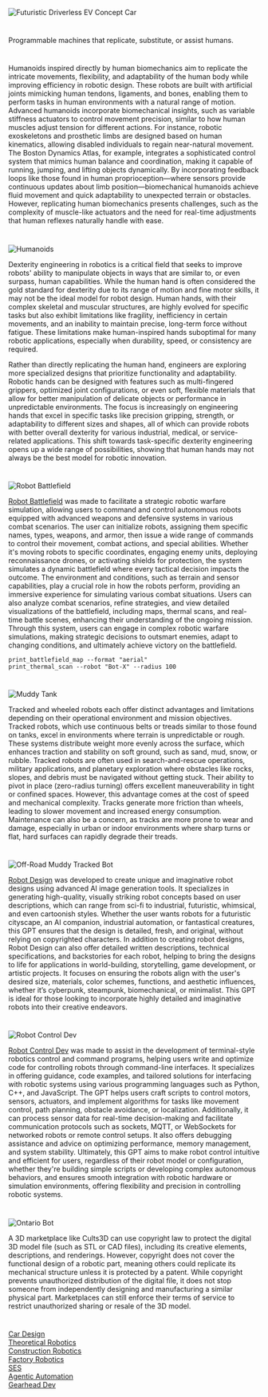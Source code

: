 ![Futuristic Driverless EV Concept Car](https://github.com/user-attachments/assets/029b672f-ac73-4dc6-a54e-246fb1d4e591)

#
Programmable machines that replicate, substitute, or assist humans.
#

Humanoids inspired directly by human biomechanics aim to replicate the intricate movements, flexibility, and adaptability of the human body while improving efficiency in robotic design. These robots are built with artificial joints mimicking human tendons, ligaments, and bones, enabling them to perform tasks in human environments with a natural range of motion. Advanced humanoids incorporate biomechanical insights, such as variable stiffness actuators to control movement precision, similar to how human muscles adjust tension for different actions. For instance, robotic exoskeletons and prosthetic limbs are designed based on human kinematics, allowing disabled individuals to regain near-natural movement. The Boston Dynamics Atlas, for example, integrates a sophisticated control system that mimics human balance and coordination, making it capable of running, jumping, and lifting objects dynamically. By incorporating feedback loops like those found in human proprioception—where sensors provide continuous updates about limb position—biomechanical humanoids achieve fluid movement and quick adaptability to unexpected terrain or obstacles. However, replicating human biomechanics presents challenges, such as the complexity of muscle-like actuators and the need for real-time adjustments that human reflexes naturally handle with ease.

#
![Humanoids](https://github.com/user-attachments/assets/236e84dc-21f6-4231-adf4-714610860c1a)

Dexterity engineering in robotics is a critical field that seeks to improve robots' ability to manipulate objects in ways that are similar to, or even surpass, human capabilities. While the human hand is often considered the gold standard for dexterity due to its range of motion and fine motor skills, it may not be the ideal model for robot design. Human hands, with their complex skeletal and muscular structures, are highly evolved for specific tasks but also exhibit limitations like fragility, inefficiency in certain movements, and an inability to maintain precise, long-term force without fatigue. These limitations make human-inspired hands suboptimal for many robotic applications, especially when durability, speed, or consistency are required.

Rather than directly replicating the human hand, engineers are exploring more specialized designs that prioritize functionality and adaptability. Robotic hands can be designed with features such as multi-fingered grippers, optimized joint configurations, or even soft, flexible materials that allow for better manipulation of delicate objects or performance in unpredictable environments. The focus is increasingly on engineering hands that excel in specific tasks like precision gripping, strength, or adaptability to different sizes and shapes, all of which can provide robots with better overall dexterity for various industrial, medical, or service-related applications. This shift towards task-specific dexterity engineering opens up a wide range of possibilities, showing that human hands may not always be the best model for robotic innovation.

#

![Robot Battlefield](https://github.com/user-attachments/assets/d2e28525-9147-457b-8b51-cfd85e496bf5)

[Robot Battlefield](https://chatgpt.com/g/g-68301addd4648191bcc1026a9fa4bf3f-robot-battlefield) was made to facilitate a strategic robotic warfare simulation, allowing users to command and control autonomous robots equipped with advanced weapons and defensive systems in various combat scenarios. The user can initialize robots, assigning them specific names, types, weapons, and armor, then issue a wide range of commands to control their movement, combat actions, and special abilities. Whether it's moving robots to specific coordinates, engaging enemy units, deploying reconnaissance drones, or activating shields for protection, the system simulates a dynamic battlefield where every tactical decision impacts the outcome. The environment and conditions, such as terrain and sensor capabilities, play a crucial role in how the robots perform, providing an immersive experience for simulating various combat situations. Users can also analyze combat scenarios, refine strategies, and view detailed visualizations of the battlefield, including maps, thermal scans, and real-time battle scenes, enhancing their understanding of the ongoing mission. Through this system, users can engage in complex robotic warfare simulations, making strategic decisions to outsmart enemies, adapt to changing conditions, and ultimately achieve victory on the battlefield.

`print_battlefield_map --format "aerial"`
<br>
`print_thermal_scan --robot "Bot-X" --radius 100`

#

![Muddy Tank](https://github.com/user-attachments/assets/42406aa5-86a1-414e-850b-f4766b233398)

Tracked and wheeled robots each offer distinct advantages and limitations depending on their operational environment and mission objectives. Tracked robots, which use continuous belts or treads similar to those found on tanks, excel in environments where terrain is unpredictable or rough. These systems distribute weight more evenly across the surface, which enhances traction and stability on soft ground, such as sand, mud, snow, or rubble. Tracked robots are often used in search-and-rescue operations, military applications, and planetary exploration where obstacles like rocks, slopes, and debris must be navigated without getting stuck. Their ability to pivot in place (zero-radius turning) offers excellent maneuverability in tight or confined spaces. However, this advantage comes at the cost of speed and mechanical complexity. Tracks generate more friction than wheels, leading to slower movement and increased energy consumption. Maintenance can also be a concern, as tracks are more prone to wear and damage, especially in urban or indoor environments where sharp turns or flat, hard surfaces can rapidly degrade their treads.

#

![Off-Road Muddy Tracked Bot](https://github.com/user-attachments/assets/3a1b4c62-8e0c-4858-a941-fcfad3d2dc6f)

[Robot Design](https://chatgpt.com/g/g-67d3107cddd88191913f4af954e48e19-robot-design) was developed  to create unique and imaginative robot designs using advanced AI image generation tools. It specializes in generating high-quality, visually striking robot concepts based on user descriptions, which can range from sci-fi to industrial, futuristic, whimsical, and even cartoonish styles. Whether the user wants robots for a futuristic cityscape, an AI companion, industrial automation, or fantastical creatures, this GPT ensures that the design is detailed, fresh, and original, without relying on copyrighted characters. In addition to creating robot designs, Robot Design can also offer detailed written descriptions, technical specifications, and backstories for each robot, helping to bring the designs to life for applications in world-building, storytelling, game development, or artistic projects. It focuses on ensuring the robots align with the user's desired size, materials, color schemes, functions, and aesthetic influences, whether it’s cyberpunk, steampunk, biomechanical, or minimalist. This GPT is ideal for those looking to incorporate highly detailed and imaginative robots into their creative endeavors.

#

![Robot Control Dev](https://github.com/user-attachments/assets/936b4a6a-ad84-42ec-99f0-5c7731f8a4f1)

[Robot Control Dev](https://chatgpt.com/g/g-6830424594c88191a652bd5140074fc7-robot-control-dev) was made to assist in the development of terminal-style robotics control and command programs, helping users write and optimize code for controlling robots through command-line interfaces. It specializes in offering guidance, code examples, and tailored solutions for interfacing with robotic systems using various programming languages such as Python, C++, and JavaScript. The GPT helps users craft scripts to control motors, sensors, actuators, and implement algorithms for tasks like movement control, path planning, obstacle avoidance, or localization. Additionally, it can process sensor data for real-time decision-making and facilitate communication protocols such as sockets, MQTT, or WebSockets for networked robots or remote control setups. It also offers debugging assistance and advice on optimizing performance, memory management, and system stability. Ultimately, this GPT aims to make robot control intuitive and efficient for users, regardless of their robot model or configuration, whether they're building simple scripts or developing complex autonomous behaviors, and ensures smooth integration with robotic hardware or simulation environments, offering flexibility and precision in controlling robotic systems.

#

![Ontario Bot](https://github.com/user-attachments/assets/50e95954-744c-49f8-bdc4-c10384e7b7a8)

A 3D marketplace like Cults3D can use copyright law to protect the digital 3D model file (such as STL or CAD files), including its creative elements, descriptions, and renderings. However, copyright does not cover the functional design of a robotic part, meaning others could replicate its mechanical structure unless it is protected by a patent. While copyright prevents unauthorized distribution of the digital file, it does not stop someone from independently designing and manufacturing a similar physical part. Marketplaces can still enforce their terms of service to restrict unauthorized sharing or resale of the 3D model.

#

[Car Design](https://chatgpt.com/g/g-EPHgYBaHt-car-design)
<br>
[Theoretical Robotics](https://chatgpt.com/g/g-67b4b6e1d880819188bebf470b2a9659-theoretical-robotics)
<br>
[Construction Robotics](https://chatgpt.com/g/g-676b896b267c8191b886c0651ddb5890-construction-robotics)
<br>
[Factory Robotics](https://chatgpt.com/g/g-67910b9a76dc8191a236980332d01d38-factory-robotics)
<br>
[SES](https://github.com/sourceduty/Self-Excited_Motor)
<br>
[Agentic Automation](https://github.com/sourceduty/Agentic_Automation)
<br>
[Gearhead Dev](https://chatgpt.com/g/g-68384797d5608191a99546894faa0c44-gearhead-dev)
